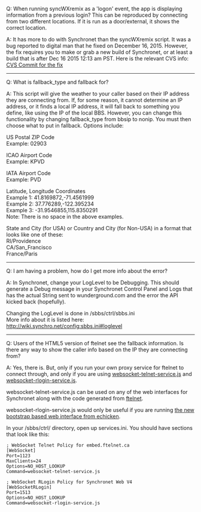 Q: When running syncWXremix as a 'logon' event, the app is displaying information from a previous login? This can be reproduced by connecting from two different locations. If it is run as a door/external, it shows the correct location. 

A: It has more to do with Synchronet than the syncWXremix script. It was a bug reported to digital man that he fixed on December 16, 2015. However, the fix requires you to make or grab a new build of Synchronet, or at least a build that is after Dec 16 2015 12:13 am PST. Here is the relevant CVS info: [CVS Commit for the fix](http://cvs.synchro.net/commitlog.ssjs#32554)

-------------------------------------------------------

Q: What is fallback_type and fallback for?

A: This script will give the weather to your caller based on their IP address they are connecting from. If, for some reason, it cannot determine an IP address, or it finds a local IP address, it will fall back to something you define, like using the IP of the local BBS. However, you can change this functionality by changing fallback_type from bbsip to nonip. You must then choose what to put in fallback. Options include:

US Postal ZIP Code  
    Example: 02903  

ICAO Airport Code  
    Example: KPVD  

IATA Airport Code  
    Example: PVD  

Latitude, Longitude Coordinates  
    Example 1: 41.8169872,-71.4561999  
    Example 2: 37.776289,-122.395234  
    Example 3: -31.9546855,115.8350291  
    Note: There is no space in the above examples.  

State and City (for USA) or Country and City (for Non-USA) in a format that looks like one of these:  
    RI/Providence  
    CA/San_Francisco  
    France/Paris  

-------------------------------------------------------

Q: I am having a problem, how do I get more info about the error?

A: In Synchronet, change your LogLevel to be Debugging. This should generate a Debug message in your Synchronet Control Panel and Logs that has the actual String sent to wunderground.com and the error the API kicked back (hopefully).

Changing the LogLevel is done in /sbbs/ctrl/sbbs.ini  
More info about it is listed here:  
http://wiki.synchro.net/config:sbbs.ini#loglevel  

-------------------------------------------------------

Q: Users of the HTML5 version of ftelnet see the fallback information. Is there any way to show the caller info based on the IP they are connecting from?

A: Yes, there is. But, only if you run your own proxy service for ftelnet to connect through, and only if you are using [websocket-telnet-service.js](http://cvs.synchro.net/cgi-bin/viewcvs.cgi/exec/websocket-telnet-service.js?view=log) and [websocket-rlogin-service.js](http://cvs.synchro.net/cgi-bin/viewcvs.cgi/exec/websocket-rlogin-service.js?view=log). 

websocket-telnet-service.js can be used on any of the web interfaces for Synchronet along with the code generated from [ftelnet](http://embed.ftelnet.ca/wizard/). 

websocket-rlogin-service.js would only be useful if you are running [the new bootstrap based web interface from echicken](https://github.com/echicken/synchronet-web-v4).

In your /sbbs/ctrl/ directory, open up services.ini. You should have sections that look like this:


    ; WebSocket Telnet Policy for embed.ftelnet.ca
    [WebSocket]
    Port=1123
    MaxClients=24
    Options=NO_HOST_LOOKUP
    Command=websocket-telnet-service.js
    
    ; WebSocket RLogin Policy for Synchronet Web V4
    [WebSocketRLogin]
    Port=1513
    Options=NO_HOST_LOOKUP
    Command=websocket-rlogin-service.js

